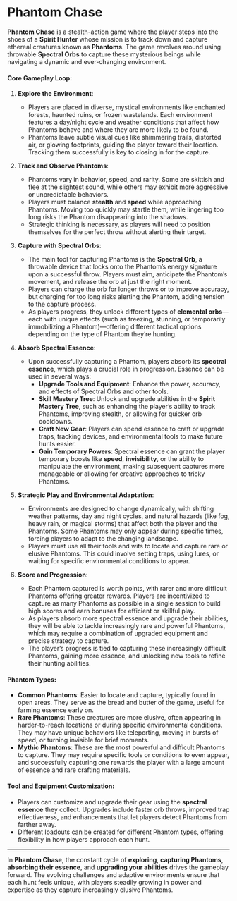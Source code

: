 # **Phantom Chase**

**Phantom Chase** is a stealth-action game where the player steps into the shoes of a **Spirit Hunter** whose mission is to track down and capture ethereal creatures known as **Phantoms**. The game revolves around using throwable **Spectral Orbs** to capture these mysterious beings while navigating a dynamic and ever-changing environment.

#### **Core Gameplay Loop:**
1. **Explore the Environment**:
   - Players are placed in diverse, mystical environments like enchanted forests, haunted ruins, or frozen wastelands. Each environment features a day/night cycle and weather conditions that affect how Phantoms behave and where they are more likely to be found.
   - Phantoms leave subtle visual cues like shimmering trails, distorted air, or glowing footprints, guiding the player toward their location. Tracking them successfully is key to closing in for the capture.

2. **Track and Observe Phantoms**:
   - Phantoms vary in behavior, speed, and rarity. Some are skittish and flee at the slightest sound, while others may exhibit more aggressive or unpredictable behaviors.
   - Players must balance **stealth** and **speed** while approaching Phantoms. Moving too quickly may startle them, while lingering too long risks the Phantom disappearing into the shadows.
   - Strategic thinking is necessary, as players will need to position themselves for the perfect throw without alerting their target.

3. **Capture with Spectral Orbs**:
   - The main tool for capturing Phantoms is the **Spectral Orb**, a throwable device that locks onto the Phantom’s energy signature upon a successful throw. Players must aim, anticipate the Phantom’s movement, and release the orb at just the right moment.
   - Players can charge the orb for longer throws or to improve accuracy, but charging for too long risks alerting the Phantom, adding tension to the capture process.
   - As players progress, they unlock different types of **elemental orbs**—each with unique effects (such as freezing, stunning, or temporarily immobilizing a Phantom)—offering different tactical options depending on the type of Phantom they’re hunting.

4. **Absorb Spectral Essence**:
   - Upon successfully capturing a Phantom, players absorb its **spectral essence**, which plays a crucial role in progression. Essence can be used in several ways:
     - **Upgrade Tools and Equipment**: Enhance the power, accuracy, and effects of Spectral Orbs and other tools.
     - **Skill Mastery Tree**: Unlock and upgrade abilities in the **Spirit Mastery Tree**, such as enhancing the player’s ability to track Phantoms, improving stealth, or allowing for quicker orb cooldowns.
     - **Craft New Gear**: Players can spend essence to craft or upgrade traps, tracking devices, and environmental tools to make future hunts easier.
     - **Gain Temporary Powers**: Spectral essence can grant the player temporary boosts like **speed**, **invisibility**, or the ability to manipulate the environment, making subsequent captures more manageable or allowing for creative approaches to tricky Phantoms.

5. **Strategic Play and Environmental Adaptation**:
   - Environments are designed to change dynamically, with shifting weather patterns, day and night cycles, and natural hazards (like fog, heavy rain, or magical storms) that affect both the player and the Phantoms. Some Phantoms may only appear during specific times, forcing players to adapt to the changing landscape.
   - Players must use all their tools and wits to locate and capture rare or elusive Phantoms. This could involve setting traps, using lures, or waiting for specific environmental conditions to appear.

6. **Score and Progression**:
   - Each Phantom captured is worth points, with rarer and more difficult Phantoms offering greater rewards. Players are incentivized to capture as many Phantoms as possible in a single session to build high scores and earn bonuses for efficient or skillful play.
   - As players absorb more spectral essence and upgrade their abilities, they will be able to tackle increasingly rare and powerful Phantoms, which may require a combination of upgraded equipment and precise strategy to capture.
   - The player’s progress is tied to capturing these increasingly difficult Phantoms, gaining more essence, and unlocking new tools to refine their hunting abilities.

#### **Phantom Types**:
- **Common Phantoms**: Easier to locate and capture, typically found in open areas. They serve as the bread and butter of the game, useful for farming essence early on.
- **Rare Phantoms**: These creatures are more elusive, often appearing in harder-to-reach locations or during specific environmental conditions. They may have unique behaviors like teleporting, moving in bursts of speed, or turning invisible for brief moments.
- **Mythic Phantoms**: These are the most powerful and difficult Phantoms to capture. They may require specific tools or conditions to even appear, and successfully capturing one rewards the player with a large amount of essence and rare crafting materials.

#### **Tool and Equipment Customization**:
- Players can customize and upgrade their gear using the **spectral essence** they collect. Upgrades include faster orb throws, improved trap effectiveness, and enhancements that let players detect Phantoms from farther away.
- Different loadouts can be created for different Phantom types, offering flexibility in how players approach each hunt.

---

In **Phantom Chase**, the constant cycle of **exploring**, **capturing Phantoms**, **absorbing their essence**, and **upgrading your abilities** drives the gameplay forward. The evolving challenges and adaptive environments ensure that each hunt feels unique, with players steadily growing in power and expertise as they capture increasingly elusive Phantoms.

